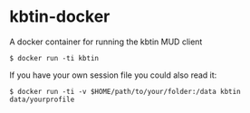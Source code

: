 # kbtin-docker
A docker container for running the kbtin MUD client

```
$ docker run -ti kbtin
```

If you have your own session file you could also read it:

```
$ docker run -ti -v $HOME/path/to/your/folder:/data kbtin data/yourprofile
```
